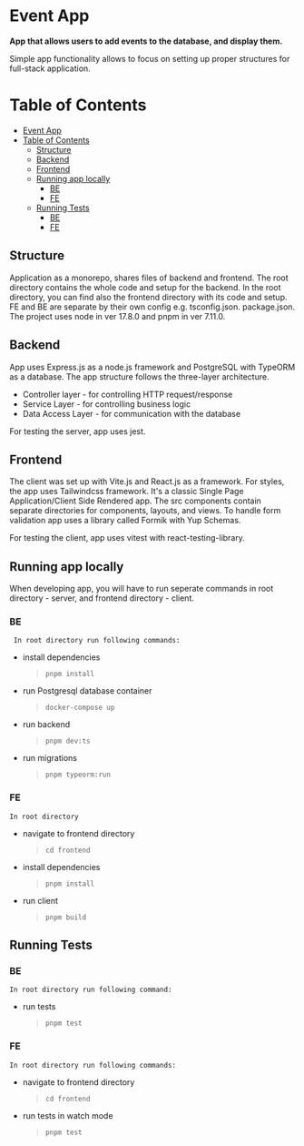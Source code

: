 # Event App

**App that allows users to add events to the database, and display them.**

Simple app functionality allows to focus on setting up proper structures for full-stack application.

# Table of Contents

- [Event App](#event-app)
- [Table of Contents](#table-of-contents)
	- [Structure](#structure)
	- [Backend](#backend)
	- [Frontend](#frontend)
	- [Running app locally](#running-app-locally)
		- [BE](#be)
		- [FE](#fe)
	- [Running Tests](#running-tests)
		- [BE](#be-1)
		- [FE](#fe-1)

## Structure

Application as a monorepo, shares files of backend and frontend. The root directory contains the whole code and setup for the backend. In the root directory, you can find also the frontend directory with its code and setup.
FE and BE are separate by their own config e.g. tsconfig.json. package.json. The project uses node in ver 17.8.0 and pnpm in ver 7.11.0.

## Backend

App uses Express.js as a node.js framework and PostgreSQL with TypeORM as a database. The app structure follows the three-layer architecture.

- Controller layer - for controlling HTTP request/response
- Service Layer - for controlling business logic
- Data Access Layer - for communication with the database

For testing the server, app uses jest.

## Frontend

The client was set up with Vite.js and React.js as a framework. For styles, the app uses Tailwindcss framework. It's a classic Single Page Application/Client Side Rendered app. The src components contain separate directories for components, layouts, and views. To handle form validation app uses a library called Formik with Yup Schemas.

For testing the client, app uses vitest with react-testing-library.

## Running app locally

When developing app, you will have to run seperate commands in root directory - server, and frontend directory - client.

### BE

     In root directory run following commands:

- install dependencies

  > `pnpm install`

- run Postgresql database container

  > `docker-compose up`

- run backend

  > `pnpm dev:ts`

- run migrations
  > `pnpm typeorm:run`

### FE

    In root directory

- navigate to frontend directory

  > `cd frontend`

- install dependencies

  > `pnpm install`

- run client
  > `pnpm build`

## Running Tests

### BE

    In root directory run following command:

- run tests
  > `pnpm test`

### FE

    In root directory run following commands:

- navigate to frontend directory

  > `cd frontend`

- run tests in watch mode
  > `pnpm test`
